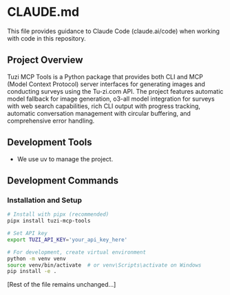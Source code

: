 # CLAUDE.md

This file provides guidance to Claude Code (claude.ai/code) when working with code in this repository.

## Project Overview

Tuzi MCP Tools is a Python package that provides both CLI and MCP (Model Context Protocol) server interfaces for generating images and conducting surveys using the Tu-zi.com API. The project features automatic model fallback for image generation, o3-all model integration for surveys with web search capabilities, rich CLI output with progress tracking, automatic conversation management with circular buffering, and comprehensive error handling.

## Development Tools

- We use uv to manage the project.

## Development Commands

### Installation and Setup
```bash
# Install with pipx (recommended)
pipx install tuzi-mcp-tools

# Set API key
export TUZI_API_KEY='your_api_key_here'

# For development, create virtual environment
python -m venv venv
source venv/bin/activate  # or venv\Scripts\activate on Windows
pip install -e .
```

[Rest of the file remains unchanged...]
